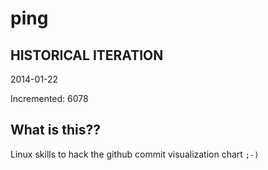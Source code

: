 # ping

## HISTORICAL ITERATION
2014-01-22

Incremented: 6078

## What is this?? 
Linux skills to hack the github commit visualization chart `;-)`
